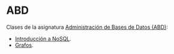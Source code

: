 # ABD

Clases de la asignatura [Administración de Bases de Datos (ABD)](https://www.ehu.eus/es/web/graduak/grado-ingenieria-informatica-de-gestion-y-sistemas-de-informacion-bizkaia/creditos-y-asignaturas?p_redirect=consultaAsignatura&p_cod_proceso=egr&p_anyo_acad=20230&p_ciclo=X&p_curso=3&p_cod_asignatura=27706):

* [Introducción a NoSQL](Intro/index.html).
* [Grafos](Intro/index.html).
